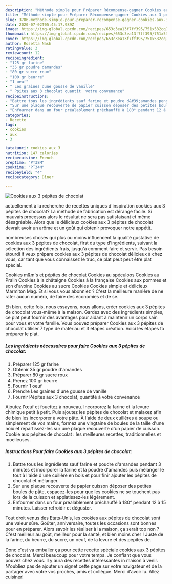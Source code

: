 ```yaml
---
description: "Méthode simple pour Préparer Récompense-gagner Cookies aux 3 pépites de chocolat"
title: "Méthode simple pour Préparer Récompense-gagner Cookies aux 3 pépites de chocolat"
slug: 3786-methode-simple-pour-preparer-recompense-gagner-cookies-aux-3-pepites-de-chocolat
date: 2020-07-02T05:45:17.989Z
image: https://img-global.cpcdn.com/recipes/653c3ea13f7ff395/751x532cq70/cookies-aux-3-pepites-de-chocolat-photo-principale-de-la-recette.jpg
thumbnail: https://img-global.cpcdn.com/recipes/653c3ea13f7ff395/751x532cq70/cookies-aux-3-pepites-de-chocolat-photo-principale-de-la-recette.jpg
cover: https://img-global.cpcdn.com/recipes/653c3ea13f7ff395/751x532cq70/cookies-aux-3-pepites-de-chocolat-photo-principale-de-la-recette.jpg
author: Rosetta Nash
ratingvalue: 3
reviewcount: 12
recipeingredient:
- "125 gr farine"
- "35 gr poudre damandes"
- "80 gr sucre roux"
- "100 gr beurre"
- "1 oeuf"
- " Les graines dune gousse de vanille"
- " Ppites aux 3 chocolat quantit  votre convenance"
recipeinstructions:
- "Battre tous les ingrédients sauf farine et poudre d&#39;amandes pendant 3 minutes et incorporer la farine et la poudre d&#39;amandes puis mélanger le tout à l&#39;aide d&#39;une cuillère en bois et pour finir ajouter les pépites de chocolat et mélanger."
- "Sur une plaque recouverte de papier cuisson déposer des petites boules de pâte, espacez-les pour que les cookies ne se touchent pas lors de la cuisson et applatissez-les légèrement."
- "Enfourner dans un four préalablement préchauffé à 180° pendant 12 à 15 minutes. Laisser refroidir et déguster."
categories:
- Recette
tags:
- cookies
- aux
- 3

katakunci: cookies aux 3 
nutrition: 147 calories
recipecuisine: French
preptime: "PT38M"
cooktime: "PT34M"
recipeyield: "4"
recipecategory: Dîner

---
```



![Cookies aux 3 pépites de chocolat](https://img-global.cpcdn.com/recipes/653c3ea13f7ff395/751x532cq70/cookies-aux-3-pepites-de-chocolat-photo-principale-de-la-recette.jpg)

actuellement à la recherche de recettes uniques d'inspiration cookies aux 3 pépites de chocolat? La méthode de fabrication est dérange facile. Si mauvais processus alors le résultat ne sera pas satisfaisant et même désagréable. Alors que le délicieux cookies aux 3 pépites de chocolat devrait avoir un arôme et un goût qui obtenir provoquer notre appétit.

nombreuses choses qui plus ou moins influencent la qualité gustative de cookies aux 3 pépites de chocolat, first du type d'ingrédients, suivant la sélection des ingrédients frais, jusqu'à comment faire et servir. Pas besoin étourdi if veux prépare cookies aux 3 pépites de chocolat délicieux à chez vous, car tant que vous connaissez le truc, ce plat peut peut être plat spécial.

Cookies m&amp;m&#39;s et pépites de chocolat Cookies au spéculoos Cookies au Pralin Cookies à la châtaigne Cookies à la française Cookies aux pommes et son d&#39;avoine Cookies au sucre Cookies Cookies simple et délicieux Marmiton Mag. Et si vous vous abonniez ? C&#39;est la meilleure manière de ne rater aucun numéro, de faire des économies et de se.


Eh bien, cette fois, nous essayons, nous allons, créer cookies aux 3 pépites de chocolat vous-même à la maison. Gardez avec des ingrédients simples, ce plat peut fournir des avantages pour aidant à maintenir un corps sain pour vous et votre famille. Vous pouvez préparer Cookies aux 3 pépites de chocolat utiliser 7 type de matériau et 3 étapes création. Voici les étapes to préparer le plat.

<!--inarticleads1-->

##### Les ingrédients nécessaires pour faire Cookies aux 3 pépites de chocolat:

1. Préparer 125 gr farine
1. Obtenir 35 gr poudre d&#39;amandes
1. Préparer 80 gr sucre roux
1. Prenez 100 gr beurre
1. Fournir 1 oeuf
1. Prendre  Les graines d&#39;une gousse de vanille
1. Fournir  Pépites aux 3 chocolat, quantité à votre convenance


Ajoutez l&#39;œuf et fouettez à nouveau. Incorporez la farine et la levure chimique petit à petit. Puis ajoutez les pépites de chocolat et malaxez afin de bien les incorporer à votre pâte. À l&#39;aide de deux cuillères à soupe ou simplement de vos mains, formez une vingtaine de boules de la taille d&#39;une noix et répartissez-les sur une plaque recouverte d&#39;un papier de cuisson. Cookie aux pépites de chocolat : les meilleures recettes, traditionnelles et moelleuses. 

<!--inarticleads2-->

##### Instructions Pour faire Cookies aux 3 pépites de chocolat:

1. Battre tous les ingrédients sauf farine et poudre d&#39;amandes pendant 3 minutes et incorporer la farine et la poudre d&#39;amandes puis mélanger le tout à l&#39;aide d&#39;une cuillère en bois et pour finir ajouter les pépites de chocolat et mélanger.
1. Sur une plaque recouverte de papier cuisson déposer des petites boules de pâte, espacez-les pour que les cookies ne se touchent pas lors de la cuisson et applatissez-les légèrement.
1. Enfourner dans un four préalablement préchauffé à 180° pendant 12 à 15 minutes. Laisser refroidir et déguster.


Tout droit venus des Etats-Unis, les cookies aux pépites de chocolat sont une valeur sûre. Goûter, anniversaire, toutes les occasions sont bonnes pour en préparer. Alors savoir les réaliser à la maison, ça serait top non ? C&#39;est meilleur au goût, meilleur pour la santé, et bien moins cher ! Juste de la farine, du beurre, du sucre, un oeuf, de la levure et des pépites de. 


Donc c'est va emballer ça pour cette recette spéciale cookies aux 3 pépites de chocolat. Merci beaucoup pour votre temps. Je confiant que vous pouvez chez vous. Il y aura des recettes  intéressantes in maison à venir. N'oubliez pas de ajouter un signet cette page sur votre navigateur et de la partager avec votre vos proches, amis et collègue. Merci d'avoir lu. Allez cuisiner!
